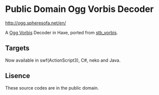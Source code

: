 # Public Domain Ogg Vorbis Decoder

http://ogg.spheresofa.net/en/

A [Ogg Vorbis](http://www.vorbis.com/) Decoder in Haxe, ported from [stb_vorbis](https://github.com/nothings/stb).

## Targets
Now available in swf(ActionScript3), C#, neko and Java.

## Lisence
These source codes are in the public domain.
